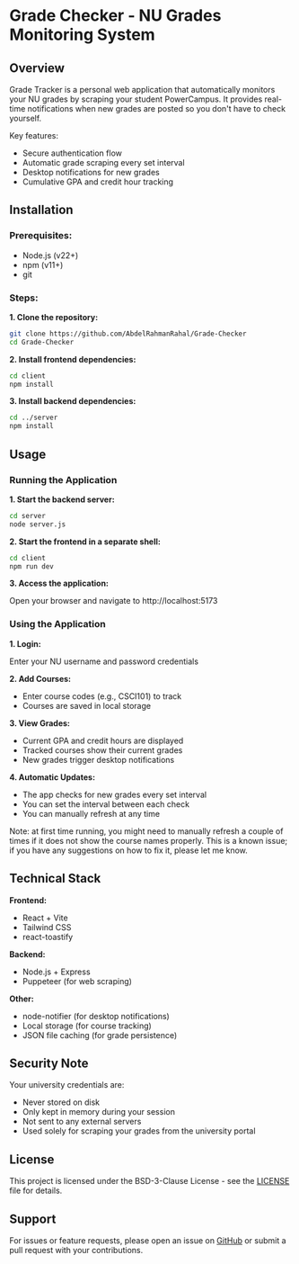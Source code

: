 # Grade Checker - NU Grades Monitoring System

## Overview
Grade Tracker is a personal web application that automatically monitors your NU grades by scraping your student PowerCampus. It provides real-time notifications when new grades are posted so you don't have to check yourself.

Key features:
- Secure authentication flow
- Automatic grade scraping every set interval
- Desktop notifications for new grades
- Cumulative GPA and credit hour tracking

## Installation
### Prerequisites:
- Node.js (v22+)
- npm (v11+)
- git

### Steps:
**1. Clone the repository:**
```bash
git clone https://github.com/AbdelRahmanRahal/Grade-Checker
cd Grade-Checker
```

**2. Install frontend dependencies:**
```bash
cd client
npm install
```

**3. Install backend dependencies:**
```bash
cd ../server
npm install
```

## Usage
### Running the Application
**1. Start the backend server:**
```bash
cd server
node server.js
```

**2. Start the frontend in a separate shell:**
```bash
cd client
npm run dev
```

**3. Access the application:**

Open your browser and navigate to http://localhost:5173

### Using the Application
**1. Login:**

Enter your NU username and password credentials

**2. Add Courses:**
- Enter course codes (e.g., CSCI101) to track
- Courses are saved in local storage

**3. View Grades:**
- Current GPA and credit hours are displayed
- Tracked courses show their current grades
- New grades trigger desktop notifications

**4. Automatic Updates:**
- The app checks for new grades every set interval
- You can set the interval between each check
- You can manually refresh at any time

Note: at first time running, you might need to manually refresh a couple of times if it does not show the course names properly. This is a known issue; if you have any suggestions on how to fix it, please let me know.

## Technical Stack
**Frontend:**
- React + Vite
- Tailwind CSS
- react-toastify

**Backend:**
- Node.js + Express
- Puppeteer (for web scraping)

**Other:**
- node-notifier (for desktop notifications)
- Local storage (for course tracking)
- JSON file caching (for grade persistence)

## Security Note
Your university credentials are:
- Never stored on disk
- Only kept in memory during your session
- Not sent to any external servers
- Used solely for scraping your grades from the university portal

## License
This project is licensed under the BSD-3-Clause License - see the [LICENSE](https://github.com/AbdelRahmanRahal/Grade-Checker/blob/main/LICENSE) file for details.

## Support
For issues or feature requests, please open an issue on [GitHub](https://github.com/AbdelRahmanRahal/Grade-Checker/issues) or submit a pull request with your contributions.